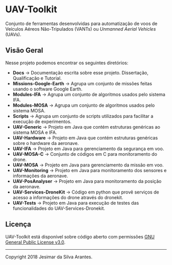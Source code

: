 # UAV-Toolkit

Conjunto de ferramentas desenvolvidas para automatização de voos de Veículos Aéreos Não-Tripulados (VANTs) ou *Unmanned Aerial Vehicles* (UAVs).

## Visão Geral

Nesse projeto podemos encontrar os seguintes diretórios:

* **Docs** -> Documentação escrita sobre esse projeto. Dissertação, Qualificação e Tutorial.
* **Missions-Google-Earth** -> Agrupa um conjunto de missões feitas usando o software Google Earth.
* **Modules-IFA** -> Agrupa um conjunto de algoritmos usados pelo sistema IFA.
* **Modules-MOSA** -> Agrupa um conjunto de algoritmos usados pelo sistema MOSA.
* **Scripts** -> Agrupa um conjunto de scripts utilizados para facilitar a execução de experimentos.
* **UAV-Generic** -> Projeto em Java que contém estruturas genéricas ao sistema MOSA e IFA.
* **UAV-Hardware** -> Projeto em Java que contém estruturas genéricas sobre o hardware da aeronave.
* **UAV-IFA** -> Projeto em Java para gerenciamento da segurança em voo.
* **UAV-MOSA-C** -> Conjunto de códigos em C para monitoramento do drone.
* **UAV-MOSA** -> Projeto em Java para gerenciamento da missão em voo.
* **UAV-Monitoring** -> Projeto em Java para monitoramento dos sensores e informações da aeronave.
* **UAV-PosAnalyser** -> Projeto em Java para monitoramento da posição da aeronave.
* **UAV-Services-DroneKit** -> Código em python que provê serviços de acesso a informações do drone através do dronekit.
* **UAV-Tests** -> Projeto em Java para execução de testes das funcionalidades do UAV-Services-Dronekit.

## Licença

UAV-Toolkit está disponível sobre código aberto com permissões [GNU General Public License v3.0](https://github.com/jesimar/UAV-Toolkit/blob/master/LICENSE). 

***

Copyright 2018 Jesimar da Silva Arantes.
